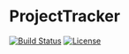 # ProjectTracker


[![Build Status](https://travis-ci.org/PScopelliti/ProjectTracker.svg?branch=master)](https://travis-ci.org/PScopelliti/ProjectTracker) 
[![License](http://img.shields.io/:license-Apache%202-red.svg)](http://www.apache.org/licenses/LICENSE-2.0.txt)
